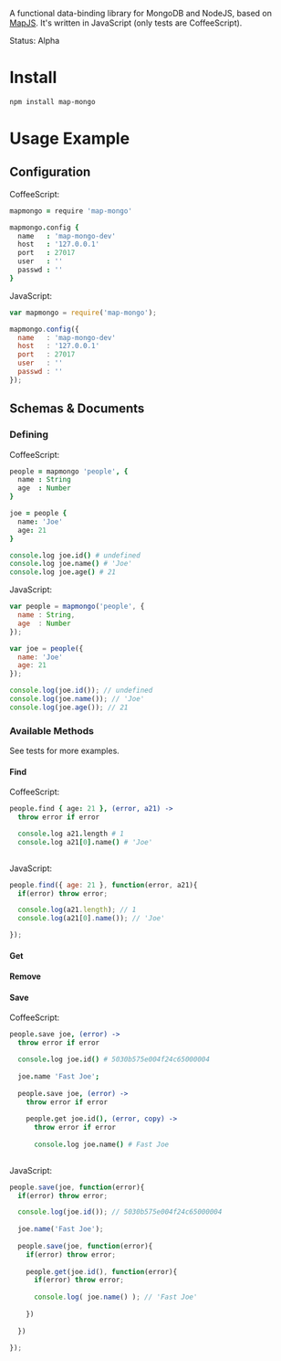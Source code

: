 A functional data-binding library for MongoDB and NodeJS, based on [MapJS](http://github.com/azer/mapjs). It's written in JavaScript (only tests are CoffeeScript).

Status: Alpha

# Install

```bash
npm install map-mongo
```

# Usage Example

## Configuration

CoffeeScript:

```coffee
mapmongo = require 'map-mongo'

mapmongo.config {
  name   : 'map-mongo-dev'
  host   : '127.0.0.1'
  port   : 27017
  user   : ''
  passwd : ''
}
```

JavaScript:

```js
var mapmongo = require('map-mongo');

mapmongo.config({
  name   : 'map-mongo-dev'
  host   : '127.0.0.1'
  port   : 27017
  user   : ''
  passwd : ''
});
```

## Schemas & Documents

### Defining

CoffeeScript:

```coffee
people = mapmongo 'people', {
  name : String
  age  : Number
}

joe = people {
  name: 'Joe'
  age: 21
}

console.log joe.id() # undefined
console.log joe.name() # 'Joe'
console.log joe.age() # 21
```

JavaScript:

```js
var people = mapmongo('people', {
  name : String,
  age  : Number
});

var joe = people({
  name: 'Joe'
  age: 21
});

console.log(joe.id()); // undefined
console.log(joe.name()); // 'Joe'
console.log(joe.age()); // 21
```

### Available Methods

See tests for more examples.

#### Find

CoffeeScript:

```coffee
people.find { age: 21 }, (error, a21) ->
  throw error if error

  console.log a21.length # 1
  console.log a21[0].name() # 'Joe'
  
```

JavaScript:

```js
people.find({ age: 21 }, function(error, a21){
  if(error) throw error;

  console.log(a21.length); // 1
  console.log(a21[0].name()); // 'Joe'

});
```

#### Get
#### Remove
#### Save

CoffeeScript:

```coffee
people.save joe, (error) ->
  throw error if error

  console.log joe.id() # 5030b575e004f24c65000004
  
  joe.name 'Fast Joe';
  
  people.save joe, (error) ->
    throw error if error
    
    people.get joe.id(), (error, copy) ->
      throw error if error
  
      console.log joe.name() # Fast Joe
  
```

JavaScript:

```js
people.save(joe, function(error){
  if(error) throw error;

  console.log(joe.id()); // 5030b575e004f24c65000004
  
  joe.name('Fast Joe');
  
  people.save(joe, function(error){
    if(error) throw error;
  
    people.get(joe.id(), function(error){
      if(error) throw error;
    
      console.log( joe.name() ); // 'Fast Joe'
    
    })
  
  })
  
});
```
